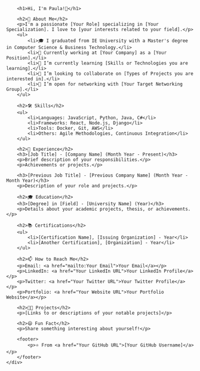 
        <h1>Hi, I'm Paula!👋</h1>

        <h2>🚀 About Me</h2>
        <p>I'm a passionate [Your Role] specializing in [Your Specialization]. I love to [your interests related to your field].</p>
        <ul>
            <li>🎓 I graduated from IE University with a Master's degree in Computer Science & Business Technology.</li>
            <li>💼 Currently working at [Your Company] as a [Your Position].</li>
            <li>🌱 I’m currently learning [Skills or Technologies you are learning].</li>
            <li>👯 I’m looking to collaborate on [Types of Projects you are interested in].</li>
            <li>🤝 I’m open for networking with [Your Target Networking Group].</li>
        </ul>

        <h2>🛠 Skills</h2>
        <ul>
            <li>Languages: JavaScript, Python, Java, C#</li>
            <li>Frameworks: React, Node.js, Django</li>
            <li>Tools: Docker, Git, AWS</li>
            <li>Others: Agile Methodologies, Continuous Integration</li>
        </ul>

        <h2>💼 Experience</h2>
        <h3>[Job Title] - [Company Name] (Month Year - Present)</h3>
        <p>Brief description of your responsibilities.</p>
        <p>Achievements or projects.</p>

        <h3>[Previous Job Title] - [Previous Company Name] (Month Year - Month Year)</h3>
        <p>Description of your role and projects.</p>

        <h2>🎓 Education</h2>
        <h3>[Degree] in [Field] - [University Name] (Year)</h3>
        <p>Details about your academic projects, thesis, or achievements.</p>

        <h2>📚 Certifications</h2>
        <ul>
            <li>[Certification Name], [Issuing Organization] - Year</li>
            <li>[Another Certification], [Organization] - Year</li>
        </ul>

        <h2>📫 How to Reach Me</h2>
        <p>Email: <a href="mailto:Your Email">Your Email</a></p>
        <p>LinkedIn: <a href="Your LinkedIn URL">Your LinkedIn Profile</a></p>
        <p>Twitter: <a href="Your Twitter URL">Your Twitter Profile</a></p>
        <p>Portfolio: <a href="Your Website URL">Your Portfolio Website</a></p>

        <h2>👨‍💻 Projects</h2>
        <p>[Links to or descriptions of your notable projects]</p>

        <h2>😄 Fun Fact</h2>
        <p>Share something interesting about yourself!</p>

        <footer>
            <p>⭐️ From <a href="Your GitHub URL">[Your GitHub Username]</a></p>
        </footer>
    </div>

